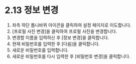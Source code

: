 # 2.13 정보 변경

1. 좌측 하단 톱니바퀴 아이콘을 클릭하여 설정 페이지로 이도합니다.
2. [프로필 사진 변경]을 클릭하여 프로필 사진을 변경합니다.
3. 변경할 이름을 입력하신 후 [정보 변경]을 클릭합니다.
4. 현재 비밀번호를 입력한 후 [다음]을 클릭합니다.
5. 새로운 비밀번호를 입력합니다.
6. 새로운 비밀번호를 다시 입력한 후 [비밀번호 변경]을 클릭합니다.
